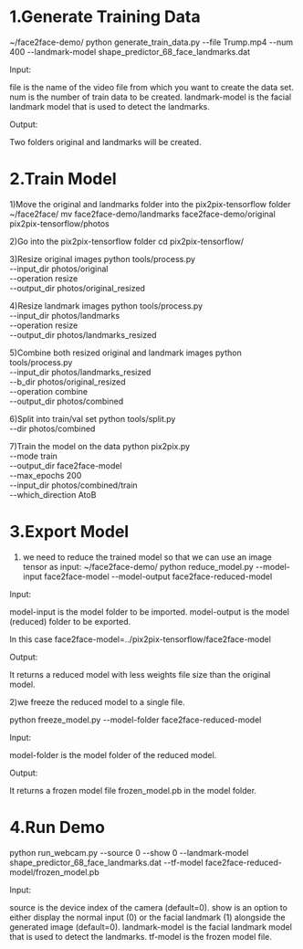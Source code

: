 # 1.Generate Training Data

~/face2face-demo/
python generate_train_data.py --file Trump.mp4 --num 400 --landmark-model shape_predictor_68_face_landmarks.dat

Input:

file is the name of the video file from which you want to create the data set.
num is the number of train data to be created.
landmark-model is the facial landmark model that is used to detect the landmarks.

Output:

Two folders original and landmarks will be created.


# 2.Train Model

1)Move the original and landmarks folder into the pix2pix-tensorflow folder
~/face2face/
mv face2face-demo/landmarks face2face-demo/original pix2pix-tensorflow/photos

2)Go into the pix2pix-tensorflow folder
cd pix2pix-tensorflow/

3)Resize original images
python tools/process.py \
  --input_dir photos/original \
  --operation resize \
  --output_dir photos/original_resized
  
4)Resize landmark images
python tools/process.py \
  --input_dir photos/landmarks \
  --operation resize \
  --output_dir photos/landmarks_resized
  
5)Combine both resized original and landmark images
python tools/process.py \
  --input_dir photos/landmarks_resized \
  --b_dir photos/original_resized \
  --operation combine \
  --output_dir photos/combined
  
6)Split into train/val set
python tools/split.py \
  --dir photos/combined
  
7)Train the model on the data
python pix2pix.py \
  --mode train \
  --output_dir face2face-model \
  --max_epochs 200 \
  --input_dir photos/combined/train \
  --which_direction AtoB
  
  
  
  
# 3.Export Model
  
 
1) we need to reduce the trained model so that we can use an image tensor as input:
~/face2face-demo/
python reduce_model.py --model-input face2face-model --model-output face2face-reduced-model


Input:

model-input is the model folder to be imported.
model-output is the model (reduced) folder to be exported.

In this case face2face-model=../pix2pix-tensorflow/face2face-model

Output:

It returns a reduced model with less weights file size than the original model.

2)we freeze the reduced model to a single file.

python freeze_model.py --model-folder face2face-reduced-model

Input:

model-folder is the model folder of the reduced model.

Output:

It returns a frozen model file frozen_model.pb in the model folder.



# 4.Run Demo

python run_webcam.py --source 0 --show 0 --landmark-model shape_predictor_68_face_landmarks.dat --tf-model face2face-reduced-model/frozen_model.pb

Input:

source is the device index of the camera (default=0).
show is an option to either display the normal input (0) or the facial landmark (1) alongside the generated image (default=0).
landmark-model is the facial landmark model that is used to detect the landmarks.
tf-model is the frozen model file.
